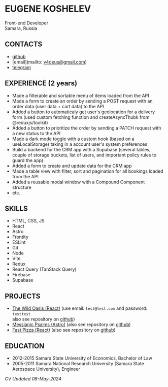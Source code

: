 # EUGENE KOSHELEV
Front-end Developer\
Samara, Russia

## CONTACTS
- [github](https://github.com/ujinthegrey)
- [email](mailto: v4deus@gmail.com)
- [telegram](https://t.me/ujinthegrey)

## EXPERIENCE (2 years)
- Made a filterable and sortable menu of items loaded from the API
- Made a form to create an order by sending a POST request with an order data (user data + cart data) to the API
- Added a button to automaticaly get user&#39;s geolocation for a delivery form (used custom fetching function and createAsyncThubk from @reduxjs/toolkit)
- Added a button to prioritize the order by sending a PATCH request with a new status to the API
- Made a dark mode toggle with a custom hook (based on a useLocalStorage) taking in a account user&#39;s system preferences 
- Build a backend for the CRM app with a Supabase (several tables, couple of storage buckets, list of users, and important policy rules to guard the app)
- Added a form to create and update data for the CRM app
- Made a table view with filter, sort and pagination for all bookings loaded from the API
- Added a reusable modal window with a Compound Component structure
- etc.

## SKILLS
- HTML, CSS, JS
- React
- Astro
- Frontity
- ESLint
- Git
- Node
- Vite
- Redux
- React Query (TanStack Query)
- Firebase
- Supabase

## PROJECTS
- [The Wild Oasis (React)](https://koshelev-wild-oasis.netlify.app) (use email: `test@test.com` and password: `testtest`\
also see repository on [github](https://github.com/ujinthegrey/the-wild-oasis))
- [Messianic Psalms (Astro)](https://messianic-psalms.netlify.app) (also see repository on  [github](https://github.com/ujinthegrey/messianic-psalms-astro))
- [Fast Pizza (React)](https://koshelev-react-pizza.netlify.app) (also see repository on [github](https://github.com/ujinthegrey/fast-react-pizza))

## EDUCATION
- 2012-2015 Samara State University of Economics, Bachelor of Law
- 2005-2011 Samara National Research University (Samara State Aerospace University), Engineer

*CV Updated 08-May-2024*

